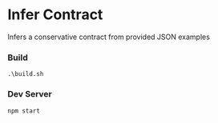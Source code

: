 # Infer Contract

Infers a conservative contract from provided JSON examples

### Build

```
.\build.sh
```

### Dev Server

```
npm start
```





